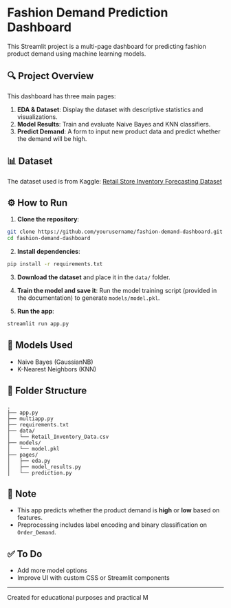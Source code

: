 # Fashion Demand Prediction Dashboard

This Streamlit project is a multi-page dashboard for predicting fashion product demand using machine learning models.

## 🔍 Project Overview

This dashboard has three main pages:

1. **EDA & Dataset**: Display the dataset with descriptive statistics and visualizations.
2. **Model Results**: Train and evaluate Naive Bayes and KNN classifiers.
3. **Predict Demand**: A form to input new product data and predict whether the demand will be high.

## 📊 Dataset

The dataset used is from Kaggle:
[Retail Store Inventory Forecasting Dataset](https://www.kaggle.com/datasets/anirudhchauhan/retail-store-inventory-forecasting-dataset)

## ⚙️ How to Run

1. **Clone the repository**:

```bash
git clone https://github.com/yourusername/fashion-demand-dashboard.git
cd fashion-demand-dashboard
```

2. **Install dependencies**:

```bash
pip install -r requirements.txt
```

3. **Download the dataset** and place it in the `data/` folder.

4. **Train the model and save it**:
   Run the model training script (provided in the documentation) to generate `models/model.pkl`.

5. **Run the app**:

```bash
streamlit run app.py
```

## 🧠 Models Used

* Naive Bayes (GaussianNB)
* K-Nearest Neighbors (KNN)

## 📁 Folder Structure

```
.
├── app.py
├── multiapp.py
├── requirements.txt
├── data/
│   └── Retail_Inventory_Data.csv
├── models/
│   └── model.pkl
├── pages/
│   ├── eda.py
│   ├── model_results.py
│   └── prediction.py
```

## 📌 Note

* This app predicts whether the product demand is **high** or **low** based on features.
* Preprocessing includes label encoding and binary classification on `Order_Demand`.

## ✅ To Do

* Add more model options
* Improve UI with custom CSS or Streamlit components

---

Created for educational purposes and practical M

